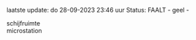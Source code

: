 laatste update: 
do 28-09-2023 23:46   uur 
Status: FAALT - geel - 
<div class="service Y">schijfruimte</div><div class="service Y">microstation</div>